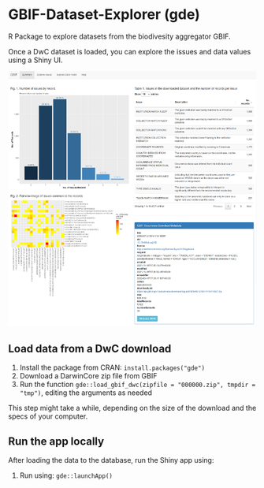 # GBIF-Dataset-Explorer (gde)

R Package to explore datasets from the biodivesity aggregator GBIF.

Once a DwC dataset is loaded, you can explore the issues and data values using a Shiny UI. 

![Screenshot of the Shiny app](inst/gde-screenshot-thumb.png?raw=true "Screenshot of the Shiny app")

## Load data from a DwC download

1. Install the package from CRAN: `install.packages("gde")`
1. Download a DarwinCore zip file from GBIF
1. Run the function `gde::load_gbif_dwc(zipfile = "000000.zip", tmpdir = "tmp")`, editing the arguments as needed

This step might take a while, depending on the size of the download and the specs of your computer.

## Run the app locally

After loading the data to the database, run the Shiny app using:

1. Run using: `gde::launchApp()`

